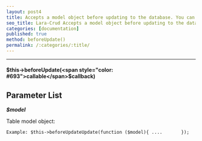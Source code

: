 ```yaml
---
layout: post4
title: Accepts a model object before updating to the database. You can change the data before saving.
seo_title: Lara-Crud Accepts a model object before updating to the database. You can change the data before saving beforeUpdate()
categories: [documentation]
published: true
method: beforeUpdate()
permalink: /:categories/:title/
---
```


---

#### $this->beforeUpdate(<span style="color: #693">callable</span>$callback)

## Parameter List

***$model***

Table model object:

`
Example:
$this->beforeUpdateUpdate(function ($model){
 ....      
});
`
